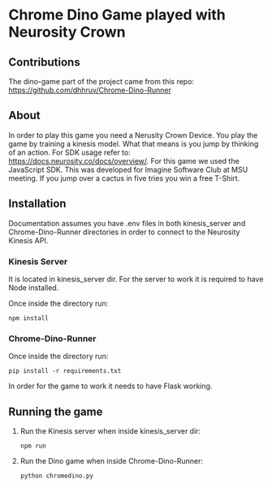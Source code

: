 # Chrome Dino Game played with Neurosity Crown

## Contributions
The dino-game part of the project came from this repo: https://github.com/dhhruv/Chrome-Dino-Runner

## About
In order to play this game you need a Nerusity Crown Device. You play the game by training a kinesis model. What that means is you jump by thinking of an action.
For SDK usage refer to: https://docs.neurosity.co/docs/overview/. For this game we used the JavaScript SDK. 
This was developed for Imagine Software Club at MSU meeting. If you jump over a cactus in five tries you win a free T-Shirt. 

## Installation
Documentation assumes you have .env files in both kinesis_server and Chrome-Dino-Runner directories in order to connect to the Neurosity Kinesis API. 
### Kinesis Server

It is located in kinesis_server dir. For the  server to work it is required to have Node installed. 

Once inside the directory run:

```npm install```


### Chrome-Dino-Runner

Once inside the directory run:

```pip install -r requirements.txt```

In order for the game to work it needs to have Flask working. 


## Running the game

1. Run the Kinesis server when inside kinesis_server dir:
    
    ```npm run```
2. Run the Dino game when inside Chrome-Dino-Runner:
    
    ```python chromedino.py```


